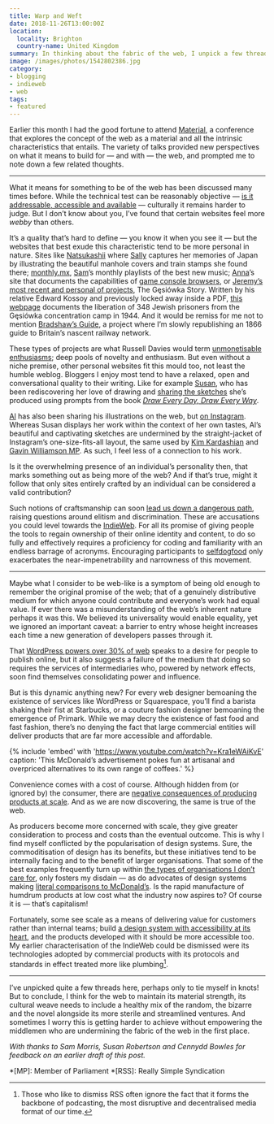 ```yaml
---
title: Warp and Weft
date: 2018-11-26T13:00:00Z
location:
  locality: Brighton
  country-name: United Kingdom
summary: In thinking about the fabric of the web, I unpick a few threads and tie myself in knots.
image: /images/photos/1542802386.jpg
category:
- blogging
- indieweb
- web
tags:
- featured
---
```

Earlier this month I had the good fortune to attend [Material][1], a conference that explores the concept of the web as a material and all the intrinsic characteristics that entails. The variety of talks provided new perspectives on what it means to build for — and with — the web, and prompted me to note down a few related thoughts.

* * *

What it means for something to be of the web has been discussed many times before. While the technical test can be reasonably objective — [is it addressable, accessible and available][2] — culturally it remains harder to judge. But I don’t know about you, I’ve found that certain websites feel more *webby* than others.

It’s a quality that’s hard to define — you know it when you see it — but the websites that best exude this characteristic tend to be more personal in nature. Sites like [Natsukashii][3] where [Sally][4] captures her memories of Japan by illustrating the beautiful manhole covers and train stamps she found there; [monthly.mx][5], [Sam][6]’s monthly playlists of the best new music; [Anna][7]’s site that documents the capabilities of [game console browsers][8], or [Jeremy’s most recent and personal of projects][9], The Gęsiówka Story. Written by his relative Edward Kossoy and previously locked away inside a PDF, [this webpage][10] documents the liberation of 348 Jewish prisoners from the Gęsiówka concentration camp in 1944. And it would be remiss for me not to mention [Bradshaw’s Guide][11], a project where I’m slowly republishing an 1866 guide to Britain’s nascent railway network.

These types of projects are what Russell Davies would term [unmonetisable enthusiasms][12]; deep pools of novelty and enthusiasm. But even without a niche premise, other personal websites fit this mould too, not least the humble weblog. Bloggers I enjoy most tend to have a relaxed, open and conversational quality to their writing. Like for example [Susan][13], who has been rediscovering her love of drawing and [sharing the sketches][14] she’s produced using prompts from the book <cite>[Draw Every Day, Draw Every Way][15]</cite>.

[Al][16] has also been sharing his illustrations on the web, but [on Instagram][17]. Whereas Susan displays her work within the context of her own tastes, Al’s beautiful and captivating sketches are undermined by the straight-jacket of Instagram’s one-size-fits-all layout, the same used by [Kim Kardashian][18] and [Gavin Williamson MP][19]. As such, I feel less of a connection to his work.

Is it the overwhelming presence of an individual’s personality then, that marks something out as being more of the web? And if that’s true, might it follow that only sites entirely crafted by an individual can be considered a valid contribution?

Such notions of craftsmanship can soon [lead us down a dangerous path][20], raising questions around elitism and discrimination. These are accusations you could level towards the [IndieWeb][21]. For all its promise of giving people the tools to regain ownership of their online identity and content, to do so fully and effectively requires a proficiency for coding and familiarity with an endless barrage of acronyms. Encouraging participants to [selfdogfood][22] only exacerbates the near-impenetrability and narrowness of this movement.

* * *

Maybe what I consider to be web-like is a symptom of being old enough to remember the original promise of the web; that of a genuinely distributive medium for which anyone could contribute and everyone’s work had equal value. If ever there was a misunderstanding of the web’s inherent nature perhaps it was this. We believed its universality would enable equality, yet we ignored an important caveat: a barrier to entry whose height increases each time a new generation of developers passes through it.

That [WordPress powers over 30% of web][23] speaks to a desire for people to publish online, but it also suggests a failure of the medium that doing so requires the services of intermediaries who, powered by network effects, soon find themselves consolidating power and influence.

But is this dynamic anything new? For every web designer bemoaning the existence of services like WordPress or Squarespace, you’ll find a barista shaking their fist at Starbucks, or a couture fashion designer bemoaning the emergence of Primark. While we may decry the existence of fast food and fast fashion, there’s no denying the fact that large commercial entities will deliver products that are far more accessible and affordable.

{% include 'embed' with 'https://www.youtube.com/watch?v=Kra1eWAiKvE'
  caption: 'This McDonald’s advertisement pokes fun at artisanal and overpriced alternatives to its own range of coffees.'
%}

Convenience comes with a cost of course. Although hidden from (or ignored by) the consumer, there are [negative consequences of producing products at scale][24]. And as we are now discovering, the same is true of the web.

As producers become more concerned with scale, they give greater consideration to process and costs than the eventual outcome. This is why I find myself conflicted by the popularisation of design systems. Sure, the commoditisation of design has its benefits, but these initiatives tend to be internally facing and to the benefit of larger organisations. That some of the best examples frequently turn up within [the types of organisations I don’t care for][25], only fosters my disdain — as do advocates of design systems making [literal comparisons to McDonald’s][26]. Is the rapid manufacture of humdrum products at low cost what the industry now aspires to? Of course it is — that’s capitalism!

Fortunately, some see scale as a means of delivering value for customers rather than internal teams; build [a design system with accessibility at its heart][27], and the products developed with it should be more accessible too. My earlier characterisation of the IndieWeb could be dismissed were its technologies adopted by commercial products with its protocols and standards in effect treated more like plumbing[^1].

* * *

I’ve unpicked quite a few threads here, perhaps only to tie myself in knots! But to conclude, I think for the web to maintain its material strength, its cultural weave needs to include a healthy mix of the random, the bizarre and the novel alongside its more sterile and streamlined ventures. And sometimes I worry this is getting harder to achieve without empowering the middlemen who are undermining the fabric of the web in the first place.

*With thanks to Sam Morris, Susan Robertson and Cennydd Bowles for feedback on an earlier draft of this post.*

[^1]: Those who like to dismiss RSS often ignore the fact that it forms the backbone of podcasting, the most disruptive and decentralised media format of our time.

[1]: https://material.is/2018
[2]: https://benward.uk/blog/understand-the-web
[3]: https://natsukashii.art
[4]: https://sallylait.com
[5]: http://monthly.mx
[6]: http://sammorr.is
[7]: https://www.maban.co.uk
[8]: https://console.maban.co.uk
[9]: https://adactio.com/journal/13950
[10]: https://gesiowka.adactio.com/
[11]: https://bradshaws.guide
[12]: https://www.wired.co.uk/article/obsessive-depth-of-the-internet
[13]: https://www.susanjeanrobertson.com
[14]: https://www.susanjeanrobertson.com/self/daily-drawing-quarter-in/
[15]: https://augustwren.com/draw-every-day-book/
[16]: https://www.alpower.com
[17]: https://www.instagram.com/alpowerart
[18]: https://www.instagram.com/kimkardashian/
[19]: https://www.instagram.com/gavinwilliamson.mp/
[20]: https://www.cennydd.com/blog/against-craft
[21]: https://indieweb.org
[22]: https://indieweb.org/selfdogfood
[23]: https://w3techs.com/technologies/overview/content_management/all
[24]: https://www.theguardian.com/lifeandstyle/2011/may/08/fast-fashion-death-for-planet
[25]: https://bigmedium.com/projects/unity-design-system-exxonmobil.html
[26]: https://publication.design.systems/a484620b6988
[27]: https://bulb.co.uk/blog/introducing-bulbs-design-system

*[MP]: Member of Parliament
*[RSS]: Really Simple Syndication
